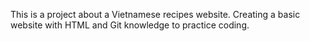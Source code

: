 This is a project about a Vietnamese recipes website. Creating a basic website with HTML and Git knowledge to practice coding.
